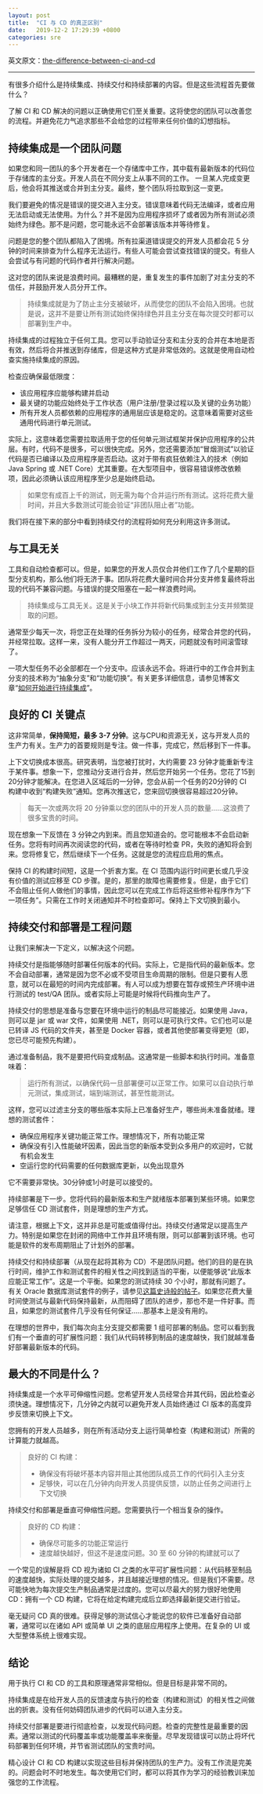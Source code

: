 ```yaml
---
layout: post
title:  "CI 与 CD 的真正区别"
date:   2019-12-2 17:29:39 +0800
categories: sre
---
```


英文原文：[the-difference-between-ci-and-cd](https://fire.ci/blog/the-difference-between-ci-and-cd/)

---

有很多介绍什么是持续集成、持续交付和持续部署的内容。但是这些流程首先要做什么？

了解 CI 和 CD 解决的问题以正确使用它们至关重要。这将使您的团队可以改善您的流程。并避免花力气追求那些不会给您的过程带来任何价值的幻想指标。

## 持续集成是一个团队问题

如果您和同一团队的多个开发者在一个存储库中工作，其中载有最新版本的代码位于存储库的主分支。开发人员在不同分支上从事不同的工作。 一旦某人完成变更后，他会将其推送或合并到主分支。最终，整个团队将拉取到这一变更。

我们要避免的情况是错误的提交进入主分支。错误意味着代码无法编译，或者应用无法启动或无法使用。为什么？并不是因为应用程序损坏了或者因为所有测试必须始终为绿色。那不是问题，您可能永远不会部署该版本并等待修复。

问题是您的整个团队都陷入了困境。所有拉渠道错误提交的开发人员都会花 5 分钟的时间来排查为什么程序无法运行。有些人可能会尝试查找错误的提交。有些人会尝试与有问题的代码作者并行解决问题。

这对您的团队来说是浪费时间。最糟糕的是，重复发生的事件加剧了对主分支的不信任，并鼓励开发人员分开工作。

> 持续集成就是为了防止主分支被破坏，从而使您的团队不会陷入困境。也就是说，这并不是要让所有测试始终保持绿色并且主分支在每次提交时都可以部署到生产中。

持续集成的过程独立于任何工具。您可以手动验证分支和主分支的合并在本地是否有效，然后将合并推送到存储库，但是这种方式是非常低效的。这就是使用自动检查实施持续集成的原因。

检查应确保最低限度：

* 该应用程序应能够构建并启动
* 最关键的功能应始终处于工作状态（用户注册/登录过程以及关键的业务功能）
* 所有开发人员都依赖的应用程序的通用层应该是稳定的。这意味着需要对这些通用代码进行单元测试。

实际上，这意味着您需要拉取适用于您的任何单元测试框架并保护应用程序的公共层。有时，代码不是很多，可以很快完成。另外，您还需要添加“冒烟测试”以验证代码是否已编译以及应用程序是否启动。这对于带有疯狂依赖注入的技术（例如 Java Spring 或 .NET Core）尤其重要。在大型项目中，很容易错误修改依赖项，因此必须确认该应用程序至少总是始终启动。

> 如果您有成百上千的测试，则无需为每个合并运行所有测试。这将花费大量时间，并且大多数测试可能会验证“非团队阻止者”功能。

我们将在接下来的部分中看到持续交付的流程将如何充分利用这许多测试。

## 与工具无关

工具和自动检查都可以。但是，如果您的开发人员仅合并他们工作了几个星期的巨型分支机构，那么他们将无济于事。团队将花费大量时间合并分支并修复最终将出现的代码不兼容问题。与错误的提交阻塞在一起一样浪费时间。

> 持续集成与工具无关。这是关于小块工作并将新代码集成到主分支并频繁提取的问题。

通常至少每天一次，将您正在处理的任务拆分为较小的任务，经常合并您的代码，并经常拉取。这样一来，没有人能分开工作超过一两天，问题就没有时间滚雪球了。

一项大型任务不必全部都在一个分支中。应该永远不会。将进行中的工作合并到主分支的技术称为“抽象分支”和“功能切换”。有关更多详细信息，请参见博客文章“[如何开始进行持续集成](https://fire.ci/blog/how-to-get-started-with-continuous-integration/)”。

## 良好的 CI 关键点

这非常简单，**保持简短，最多 3-7 分钟**。这与CPU和资源无关，这与开发人员的生产力有关。生产力的首要规则是专注。做一件事，完成它，然后移到下一件事。

上下文切换成本很高。研究表明，当您被打扰时，大约需要 23 分钟才能重新专注于某件事。想象一下，您推动分支进行合并，然后您开始另一个任务。您花了15到20分钟才能解决。在您进入区域后的一分钟，您会从前一个任务的20分钟的 CI 构建中收到“构建失败”通知。您再次推送它，您来回切换很容易超过20分钟。

> 每天一次或两次将 20 分钟乘以您的团队中的开发人员的数量……这浪费了很多宝贵的时间。

现在想象一下反馈在 3 分钟之内到来。而且您知道会的。您可能根本不会启动新任务。您将有时间再次阅读您的代码，或者在等待时检查 PR，失败的通知将会到来。您将修复它，然后继续下一个任务。这就是您的流程应启用的焦点。

保持 CI 的构建时间短，这是一个折衷方案。在 CI 范围内运行时间更长或几乎没有价值的测试应移至 CD 步骤。是的，那里的故障也需要修复。但是，由于它们不会阻止任何人做他们的事情，因此您可以在完成工作后将这些修补程序作为“下一项任务”。只需在工作时关闭通知并不时检查即可。保持上下文切换到最小。

## 持续交付和部署是工程问题

让我们来解决一下定义，以解决这个问题。

持续交付是指能够随时部署任何版本的代码。实际上，它是指代码的最新版本。您不会自动部署，通常是因为您不必或不受项目生命周期的限制。但是只要有人愿意，就可以在最短的时间内完成部署。有人可以成为想要在暂存或预生产环境中进行测试的 test/QA 团队。或者实际上可能是时候将代码推向生产了。

持续交付的思想是准备与您要在环境中运行的制品尽可能接近。如果使用 Java，则可以是 jar 或 war 文件，如果使用 .NET，则可以是可执行文件。它们也可以是已转译 JS 代码的文件夹，甚至是 Docker 容器，或者其他使部署变得更短（即，您已尽可能预先构建）。

通过准备制品，我不是要把代码变成制品。这通常是一些脚本和执行时间。准备意味着：

> 运行所有测试，以确保代码一旦部署便可以正常工作。如果可以自动执行单元测试，集成测试，端到端测试，甚至性能测试。

这样，您可以过滤主分支的哪些版本实际上已准备好生产，哪些尚未准备就绪。理想的测试套件：

* 确保应用程序关键功能正常工作。理想情况下，所有功能正常
* 确保没有引入性能破坏因素，因此当您的新版本受到众多用户的欢迎时，它就有机会发生
* 空运行您的代码需要的任何数据库更新，以免出现意外

它不需要非常快。30分钟或1小时是可以接受的。

持续部署是下一步。您将代码的最新版本和生产就绪版本部署到某些环境。如果您足够信任 CD 测试套件，则是理想的生产方式。

请注意，根据上下文，这并非总是可能或值得付出。持续交付通常足以提高生产力。特别是如果您在封闭的网络中工作并且环境有限，则可以部署到该环境。也可能是软件的发布周期阻止了计划外的部署。

持续交付和持续部署（从现在起将其称为 CD）不是团队问题。他们的目的是在执行时间，维护工作和测试套件的相关性之间找到适当的平衡，以便能够说“此版本应能正常工作”。这是一个平衡。如果您的测试持续 30 个小时，那就有问题了。有关 Oracle 数据库测试套件的例子，请参见[这篇史诗般的帖子](https://news.ycombinator.com/item?id=18442941)。如果您花费大量时间使测试与最新代码保持最新，从而阻碍了团队的进步，那也不是一件好事。而且，如果您的测试套件几乎没有任何保证……那基本上是没有用的。

在理想的世界中，我们每次向主分支提交都需要 1 组可部署的制品。您可以看到我们有一个垂直的可扩展性问题：我们从代码转移到制品的速度越快，我们就越准备好部署最新版本的代码。

## 最大的不同是什么？

持续集成是一个水平可伸缩性问题。您希望开发人员经常合并其代码，因此检查必须快速。理想情况下，几分钟之内就可以避免开发人员始终通过 CI 版本的高度异步反馈来切换上下文。

您拥有的开发人员越多，则在所有活动分支上运行简单检查（构建和测试）所需的计算能力就越高。

> 良好的 CI 构建：
> 
> * 确保没有将破坏基本内容并阻止其他团队成员工作的代码引入主分支
> * 足够快，可以在几分钟内向开发人员提供反馈，以防止任务之间进行上下文切换

持续交付和部署是垂直可伸缩性问题。您需要执行一个相当复杂的操作。

> 良好的 CD 构建：
>
> * 确保尽可能多的功能正常运行
> * 速度越快越好，但这不是速度问题。30 至 60 分钟的构建就可以了

一个常见的误解是将 CD 视为诸如 CI 之类的水平可扩展性问题：从代码移至制品的速度越快，实际处理的提交越多，并且越接近理想的情况。但是我们不需要。尽可能快地为每次提交生产制品通常是过度的。您可以尽最大的努力很好地使用 CD：拥有一个 CD 构建，它将在给定构建完成后立即选择最新提交进行验证。

毫无疑问 CD 真的很难。获得足够的测试信心才能说您的软件已准备好自动部署，通常可以在诸如 API 或简单 UI 之类的底层应用程序上使用。在复杂的 UI 或大型整体系统上很难实现。

## 结论

用于执行 CI 和 CD 的工具和原理通常非常相似。但是目标是非常不同的。

持续集成是在给开发人员的反馈速度与执行的检查（构建和测试）的相关性之间做出的折衷。没有任何妨碍团队进步的代码可以进入主分支。

持续交付部署是要进行彻底检查，以发现代码问题。检查的完整性是最重要的因素。通常以测试的代码覆盖率或功能覆盖率来衡量。尽早发现错误可以防止将坏代码部署到任何环境，并节省测试团队的宝贵时间。

精心设计 CI 和 CD 构建以实现这些目标并保持团队的生产力。没有工作流是完美的。问题会时不时地发生。每次使用它们时，都可以将其作为学习的经验教训来加强您的工作流程。
